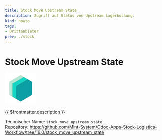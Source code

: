 ```yaml
---
title: Stock Move Upstream State
description: Zugriff auf Status von Upstream Lagerbuchung.
kind: howto
tags:
- Drittanbieter
prev: ./stock
---
```

# Stock Move Upstream State
![icon_oms_box](attachments/icons_odoo_mint_system.png)

{{ $frontmatter.description }}

Technischer Name: `stock_move_upstream_state`\
Repository: <https://github.com/Mint-System/Odoo-Apps-Stock-Logistics-Workflow/tree/16.0/stock_move_upstream_state>

